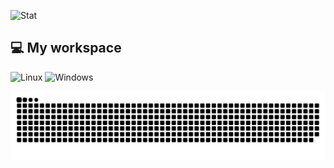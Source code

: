 ![Stat](https://github-readme-stats-02.vercel.app/api?username=thedarckxx&show_icons=true&theme=tokyonight)




## 💻 My workspace

![Linux](https://img.shields.io/badge/Linux-0078D6?style=for-the-badge&logo=linux&logoColor=white)
![Windows](https://img.shields.io/badge/Windows-0078D6?style=for-the-badge&logo=windows&logoColor=white)



![snake gif](https://github.com/Platane/snk/blob/output/github-contribution-grid-snake-dark.svg)




